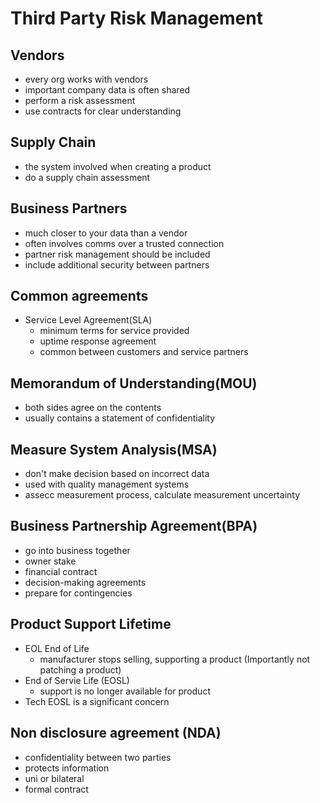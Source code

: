 # Third Party Risk Management

## Vendors

- every org works with vendors
- important company data is often shared
- perform a risk assessment
- use contracts for clear understanding

## Supply Chain

- the system involved when creating a product
- do a supply chain assessment

## Business Partners

- much closer to your data than a vendor
- often involves comms over a trusted connection
- partner risk management should be included
- include additional security between partners

## Common agreements

- Service Level Agreement(SLA)
  - minimum terms for service provided
  - uptime response agreement
  - common between customers and service partners

## Memorandum of Understanding(MOU)

- both sides agree on the contents
- usually contains a statement of confidentiality

## Measure System Analysis(MSA)

- don't make decision based on incorrect data
- used with quality management systems
- assecc measurement process, calculate measurement uncertainty

## Business Partnership Agreement(BPA)

- go into business together
- owner stake
- financial contract
- decision-making agreements
- prepare for contingencies

## Product Support Lifetime

- EOL End of Life
  - manufacturer stops selling, supporting a product (Importantly not patching a product)
- End of Servie Life (EOSL)
  - support is no longer available for product
- Tech EOSL is a significant concern

## Non disclosure agreement (NDA)

- confidentiality between two parties
- protects information
- uni or bilateral
- formal contract
